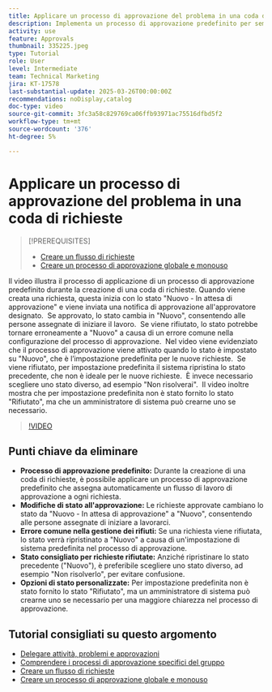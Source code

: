 ```yaml
---
title: Applicare un processo di approvazione del problema in una coda di richieste
description: Implementa un processo di approvazione predefinito per semplificare i flussi di lavoro delle richieste, garantendo che le richieste approvate cambino il loro stato in modo appropriato a "Nuovo". Risolvi eventuali problemi relativi alle richieste rifiutate selezionando una modifica di stato in "Non risolvibile".
activity: use
feature: Approvals
thumbnail: 335225.jpeg
type: Tutorial
role: User
level: Intermediate
team: Technical Marketing
jira: KT-17578
last-substantial-update: 2025-03-26T00:00:00Z
recommendations: noDisplay,catalog
doc-type: video
source-git-commit: 3fc3a58c829769ca06ffb93971ac75516dfbd5f2
workflow-type: tm+mt
source-wordcount: '376'
ht-degree: 5%

---
```


# Applicare un processo di approvazione del problema in una coda di richieste

>[!PREREQUISITES]
>
>* [Creare un flusso di richieste](https://experienceleague.adobe.com/en/docs/workfront-learn/tutorials-workfront/manage-work/request-queues/create-a-request-flow)
>* [Creare un processo di approvazione globale e monouso](https://experienceleague.adobe.com/en/docs/workfront-learn/tutorials-workfront/manage-work/approval-processes-and-milestone-paths/create-a-single-use-approval-process)


Il video illustra il processo di applicazione di un processo di approvazione predefinito durante la creazione di una coda di richieste. &#x200B; Quando viene creata una richiesta, questa inizia con lo stato &quot;Nuovo - In attesa di approvazione&quot; e viene inviata una notifica di approvazione all&#39;approvatore designato. &#x200B; Se approvato, lo stato cambia in &quot;Nuovo&quot;, consentendo alle persone assegnate di iniziare il lavoro. &#x200B; Se viene rifiutato, lo stato potrebbe tornare erroneamente a &quot;Nuovo&quot; a causa di un errore comune nella configurazione del processo di approvazione. &#x200B;
Nel video viene evidenziato che il processo di approvazione viene attivato quando lo stato è impostato su &quot;Nuovo&quot;, che è l’impostazione predefinita per le nuove richieste. &#x200B; Se viene rifiutato, per impostazione predefinita il sistema ripristina lo stato precedente, che non è ideale per le nuove richieste. &#x200B; È invece necessario scegliere uno stato diverso, ad esempio &quot;Non risolverai&quot;. &#x200B; Il video inoltre mostra che per impostazione predefinita non è stato fornito lo stato &quot;Rifiutato&quot;, ma che un amministratore di sistema può crearne uno se necessario. &#x200B;

>[!VIDEO](https://video.tv.adobe.com/v/3455013/?quality=12&learn=on&enablevpops)

## Punti chiave da eliminare

* **Processo di approvazione predefinito:** Durante la creazione di una coda di richieste, è possibile applicare un processo di approvazione predefinito che assegna automaticamente un flusso di lavoro di approvazione a ogni richiesta.
* **Modifiche di stato all&#39;approvazione:** Le richieste approvate cambiano lo stato da &quot;Nuovo - In attesa di approvazione&quot; a &quot;Nuovo&quot;, consentendo alle persone assegnate di iniziare a lavorarci.
* **Errore comune nella gestione dei rifiuti:** Se una richiesta viene rifiutata, lo stato verrà ripristinato a &quot;Nuovo&quot; a causa di un&#39;impostazione di sistema predefinita nel processo di approvazione.
* **Stato consigliato per richieste rifiutate:** Anziché ripristinare lo stato precedente (&quot;Nuovo&quot;), è preferibile scegliere uno stato diverso, ad esempio &quot;Non risolverlo&quot;, per evitare confusione.
* **Opzioni di stato personalizzate:** Per impostazione predefinita non è stato fornito lo stato &quot;Rifiutato&quot;, ma un amministratore di sistema può crearne uno se necessario per una maggiore chiarezza nel processo di approvazione.


## Tutorial consigliati su questo argomento

* [Delegare attività, problemi e approvazioni](/help/manage-work/approval-processes-and-milestone-paths/delegate-approvals.md)
* [Comprendere i processi di approvazione specifici del gruppo](/help/administration-and-setup/approval-processes-and-milestone-paths/group-specific-approval-processes.md)
* [Creare un flusso di richieste](/help/manage-work/request-queues/create-a-request-flow.md)
* [Creare un processo di approvazione globale e monouso](https://experienceleague.adobe.com/en/docs/workfront-learn/tutorials-workfront/manage-work/approval-processes-and-milestone-paths/create-a-single-use-approval-process)
